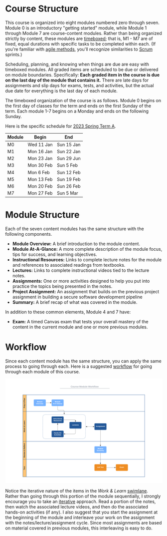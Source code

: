 # Course Structure

This course is organized into eight modules numbered zero
through seven. Module 0 is an introductory "getting started" module, while Module 1 through Module 7 are course-content modules. Rather than being organized strictly by content, these modules are
[timeboxed](https://en.wikipedia.org/wiki/Timeboxing); that is, M1 - M7 are of fixed, equal durations with specific tasks to be completed within each. (If you're familiar with [agile methods](https://en.wikipedia.org/wiki/Agile_software_development), you'll recognize similarities to [Scrum](https://en.wikipedia.org/wiki/Scrum_(software_development)) sprints.)

Scheduling, planning, and knowing when things are due are easy with timeboxed modules. All graded items are scheduled to be due or delivered on module boundaries. Specifically: **Each graded item in the course is due on the last day of the module that contains it.** There are late days for assignments and slip days for exams, tests, and activities, but the actual due date for everything is the last day of each module.

The timeboxed organization of the course is as follows. Module 0 begins on the first day of classes for the term and ends on the first Sunday of the term. Each module 1-7 begins on a Monday and ends on the following Sunday.

Here is the specific schedule for [2023 Spring Term A](http://online.auburn.edu/term_calendar).

Module | Begin | End
------ | ----- | ---
M0 | Wed 11 Jan | Sun 15 Jan
M1 | Mon 16 Jan | Sun 22 Jan
M2 | Mon 23 Jan | Sun 29 Jun 
M3 | Mon 30 Feb | Sun 5 Feb
M4 | Mon 6 Feb  | Sun 12 Feb
M5 | Mon 13 Feb | Sun 19 Feb
M6 | Mon 20 Feb | Sun 26 Feb
M7 | Mon 27 Feb | Sun 5 Mar

# Module Structure

Each of the seven content modules has the same structure with the following components.

- **Module Overview:** A brief introduction to the module content.
- **Module At-A-Glance:** A more complete description of the module focus, tips
  for success, and learning objectives.
- **Instructional Resources:** Links to complete lecture notes for the module
  and references to associated readings from textbooks.
- **Lectures:** Links to complete instructional videos tied to the lecture
  notes.
- **Assignments:** One or more activities designed to help you put into practice the topics being presented in the notes.
- **Project Assignment:** An assignment that builds on the previous project assignment in building a secure software development pipeline
- **Summary:** A brief recap of what was covered in the module.

In addition to these common elements, Module 4 and 7 have:

- **Exam:** A timed Canvas exam that tests your overall mastery of the content in the current module and one or more previous modules.


# Workflow

Since each content module has the same structure, you can apply the same process to going through each. Here is a suggested
[workflow](https://en.wikipedia.org/wiki/Workflow) for going through each module of this course.

![worflow](img/workflow.png)

Notice the iterative nature of the items in the *Work & Learn*
[swimlane](https://en.wikipedia.org/wiki/Swim_lane). Rather than going through this portion of the module sequentially, I strongly encourage you to take an
[iterative](https://en.wikipedia.org/wiki/Iteration) approach. Read a portion of the notes, then watch the associated lecture videos, and then do the associated
hands-on activities (if any). I also suggest that you start the assignment at  the beginning of the module and interleave your work on the assignment with the notes/lecture/assignment cycle. Since most assignments are based on material
covered in previous modules, this interleaving is easy to do.
